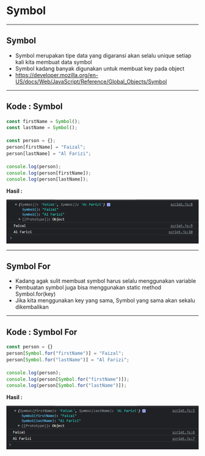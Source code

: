 # Symbol

---

## Symbol

- Symbol merupakan tipe data yang digaransi akan selalu unique setiap kali kita membuat data symbol
- Symbol kadang banyak digunakan untuk membuat key pada object
- https://developer.mozilla.org/en-US/docs/Web/JavaScript/Reference/Global_Objects/Symbol

---

## Kode : Symbol

```js
const firstName = Symbol();
const lastName = Symbol();

const person = {};
person[firstName] = "Faizal";
person[lastName] = "Al Farizi";

console.log(person);
console.log(person[firstName]);
console.log(person[lastName]);
```

**Hasil :**

![1](../assets/img/12/1.PNG)

---

## Symbol For

- Kadang agak sulit membuat symbol harus selalu menggunakan variable
- Pembuatan symbol juga bisa menggunakan static method Symbol.for(key)
- Jika kita menggunakan key yang sama, Symbol yang sama akan sekalu dikembalikan

---

## Kode : Symbol For

```js
const person = {}
person[Symbol.for("firstName")] = "Faizal";
person[Symbol.for("lastName")] = "Al Farizi";

console.log(person);
console.log(person[Symbol.for("firstName")]);
console.log(person[Symbol.for("lastName")]);
```

**Hasil :**

![2](../assets/img/12/2.PNG)